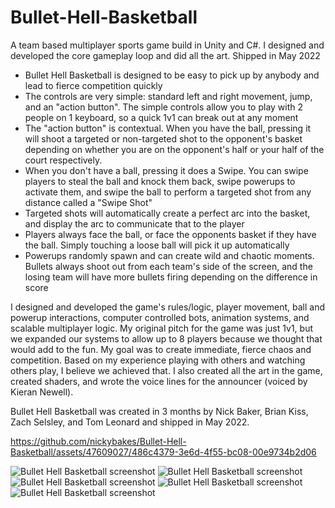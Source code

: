 # Bullet-Hell-Basketball
A team based multiplayer sports game build in Unity and C#. I designed and developed the core gameplay loop and did all the art. Shipped in May 2022

- Bullet Hell Basketball is designed to be easy to pick up by anybody and lead to fierce competition quickly
- The controls are very simple: standard left and right movement, jump, and an "action button". The simple controls allow you to play with 2 people on 1 keyboard, so a quick 1v1 can break out at any moment
- The "action button" is contextual. When you have the ball, pressing it will shoot a targeted or non-targeted shot to the opponent's basket depending on whether you are on the opponent's half or your half of the court respectively.
- When you don't have a ball, pressing it does a Swipe. You can swipe players to steal the ball and knock them back, swipe powerups to activate them, and swipe the ball to perform a targeted shot from any distance called a "Swipe Shot"
- Targeted shots will automatically create a perfect arc into the basket, and display the arc to communicate that to the player
- Players always face the ball, or face the opponents basket if they have the ball. Simply touching a loose ball will pick it up automatically
- Powerups randomly spawn and can create wild and chaotic moments. Bullets always shoot out from each team's side of the screen, and the losing team will have more bullets firing depending on the difference in score

I designed and developed the game's rules/logic, player movement, ball and powerup interactions, computer controlled bots, animation systems, and scalable multiplayer logic. My original pitch for the game was just 1v1, but we expanded our systems to allow up to 8 players because we thought that would add to the fun. My goal was to create immediate, fierce chaos and competition. Based on my experience playing with others and watching others play, I believe we achieved that. I also created all the art in the game, created shaders, and wrote the voice lines for the announcer (voiced by Kieran Newell).

Bullet Hell Basketball was created in 3 months by Nick Baker, Brian Kiss, Zach Selsley, and Tom Leonard and shipped in May 2022.

https://github.com/nickybakes/Bullet-Hell-Basketball/assets/47609027/486c4379-3e6d-4f55-bc08-00e9734b2d06

![Bullet Hell Basketball screenshot](https://img.itch.zone/aW1hZ2UvMTUxMzAyMC84ODIxMTI1LnBuZw==/original/Mv9sy7.png)
![Bullet Hell Basketball screenshot](https://img.itch.zone/aW1hZ2UvMTUxMzAyMC84ODIxMTI3LnBuZw==/original/g8O%2Byr.png)
![Bullet Hell Basketball screenshot](https://img.itch.zone/aW1hZ2UvMTUxMzAyMC84ODIxMTI2LnBuZw==/original/CKejCY.png)
![Bullet Hell Basketball screenshot](https://img.itch.zone/aW1hZ2UvMTUxMzAyMC84ODIxMTI5LnBuZw==/original/nB0k%2BI.png)
![Bullet Hell Basketball screenshot](https://img.itch.zone/aW1hZ2UvMTUxMzAyMC84ODIxMTI4LnBuZw==/original/UYcDMk.png)
